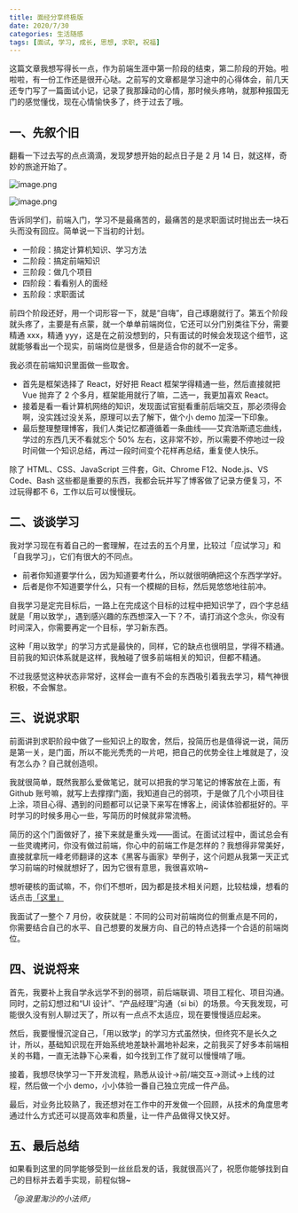 ```yaml
---
title: 面经分享终极版
date: 2020/7/30
categories: 生活随感
tags: [面试, 学习, 成长, 思想, 求职, 祝福]
---
```



这篇文章我想写得长一点，作为前端生涯中第一阶段的结束，第二阶段的开始。啦啦啦，有一份工作还是很开心哒。之前写的文章都是学习途中的心得体会，前几天还专门写了一篇面试小记，记录了我那躁动的心情，那时候头疼呐，就那种报国无门的感觉懂伐，现在心情愉快多了，终于过去了哦。


## 一、先叙个旧


翻看一下过去写的点点滴滴，发现梦想开始的起点日子是 2 月 14 日，就这样，奇妙的旅途开始了。


![image.png](/personal-homepage/img/study-road.png)

![image.png](/personal-homepage/img/study-happy.png)




告诉同学们，前端入门，学习不是最痛苦的，最痛苦的是求职面试时抛出去一块石头而没有回应。简单说一下当初的计划。


- 一阶段：搞定计算机知识、学习方法
- 二阶段：搞定前端知识
- 三阶段：做几个项目
- 四阶段：看看别人的面经
- 五阶段：求职面试



前四个阶段还好，用一个词形容一下，就是“自嗨”，自己琢磨就行了。第五个阶段就头疼了，主要是有点蒙，就一个单单前端岗位，它还可以分门别类往下分，需要精通 xxx，精通 yyy，这是在之前没想到的，只有面试的时候会发现这个细节，这就能够看出一个现实，前端岗位是很多，但是适合你的就不一定多。


我必须在前端知识里面做一些取舍。


- 首先是框架选择了 React，好好把 React 框架学得精通一些，然后直接就把 Vue 抛弃了 2 个多月，框架能用就行了嘛，二选一，我更加喜欢 React。
- 接着是看一看计算机网络的知识，发现面试官挺看重前后端交互，那必须得会啊，没实践过没关系，原理可以去了解下，做个小 demo 加深一下印象。
- 最后整理整理博客，我们人类记忆都遵循着一条曲线——艾宾浩斯遗忘曲线，学过的东西几天不看就忘个 50% 左右，这非常不妙，所以需要不停地过一段时间做一个知识总结，再过一段时间变个花样再总结，重复使人快乐。



除了 HTML、CSS、JavaScript 三件套，Git、Chrome F12、Node.js、VS Code、Bash 这些都是重要的东西，我都会玩并写了博客做了记录方便复习，不过玩得都不 6，工作以后可以慢慢玩。


## 二、谈谈学习


我对学习现在有着自己的一套理解，在过去的五个月里，比较过「应试学习」和「自我学习」，它们有很大的不同点。


- 前者你知道要学什么，因为知道要考什么，所以就很明确把这个东西学学好。
- 后者是你不知道要学什么，只有一个模糊的目标，然后晃悠悠地往前冲。



自我学习是定完目标后，一路上在完成这个目标的过程中把知识学了，四个字总结就是「用以致学」，遇到感兴趣的东西想深入一下？不，请打消这个念头，你没有时间深入，你需要再定一个目标，学习新东西。


这种「用以致学」的学习方式是最快的，同样，它的缺点也很明显，学得不精通。目前我的知识体系就是这样，我触碰了很多前端相关的知识，但都不精通。


不过我感觉这种状态非常好，这样会一直有不会的东西吸引着我去学习，精气神很积极，不会懈怠。


## 三、说说求职


前面讲到求职阶段中做了一些知识上的取舍，然后，投简历也是值得说一说，简历是第一关，是门面，所以不能光秃秃的一片吧，把自己的优势全往上堆就是了，没有怎么办？自己就创造呗。


我就很简单，既然我那么爱做笔记，就可以把我的学习笔记的博客放在上面，有 Github 账号嘛，就写上去撑撑门面，我知道自己的弱项，于是做了几个小项目往上涂，项目心得、遇到的问题都可以记录下来写在博客上，阅读体验都挺好的。平时学习的时候多用心一些，写简历的时候就非常流畅。


简历的这个门面做好了，接下来就是重头戏——面试。在面试过程中，面试总会有一些灵魂拷问，你没有做过前端，你心中的前端工作是怎样的？我想得非常美好，直接就拿阮一峰老师翻译的这本《黑客与画家》举例子，这个问题从我第一天正式学习前端的时候就想好了，因为它很有意思，我很喜欢呐~


想听硬核的面试嘛，不，你们不想听，因为都是技术相关问题，比较枯燥，想看的话点击[「这里」](https://github.com/mcx2020/my-front-end-interview)


我面试了一整个 7 月份，收获就是：不同的公司对前端岗位的侧重点是不同的，你需要结合自己的水平、自己想要的发展方向、自己的特点选择一个合适的前端岗位。


## 四、说说将来


首先，我要补上我自学永远学不到的弱项，前后端联调、项目工程化、项目沟通。同时，之前幻想过和“UI 设计”、“产品经理”沟通（si bi）的场景。今天我发现，可能很久没有别人聊过天了，所以有一点点不太适应，现在要慢慢适应起来。


然后，我要慢慢沉淀自己，「用以致学」的学习方式虽然快，但终究不是长久之计，所以，基础知识现在开始系统地差缺补漏地补起来，之前我买了好多本前端相关的书籍，一直无法静下心来看，如今找到工作了就可以慢慢啃了哦。


接着，我想尽快学习一下开发流程，熟悉从设计→前/端交互→测试→上线的过程，然后做一个小 demo，小小体验一番自己独立完成一件产品。


最后，对业务比较熟了，我还想对在工作中的开发做一个回顾，从技术的角度思考通过什么方式还可以提高效率和质量，让一件产品做得又快又好。

## 五、最后总结

如果看到这里的同学能够受到一丝丝启发的话，我就很高兴了，祝愿你能够找到自己的目标并去着手实现，前程似锦~


_「@浪里淘沙的小法师」_
